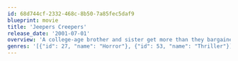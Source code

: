 ```yaml
---
id: 68d744cf-2332-468c-8b50-7a85fec5daf9
blueprint: movie
title: 'Jeepers Creepers'
release_date: '2001-07-01'
overview: 'A college-age brother and sister get more than they bargained for on their road trip home from spring break. When the bickering siblings witness a creepy truck driver tossing body bags into a sewer near an abandoned church, they investigate. Bad move! Opening a Pandora''s Box of unspeakable evil, the pair must flee for their lives -- with a monstrous "shape" in hot pursuit.'
genres: '[{"id": 27, "name": "Horror"}, {"id": 53, "name": "Thriller"}]'
---
```

